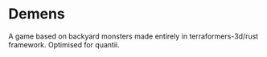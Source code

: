# Demens
A game based on backyard monsters made entirely in terraformers-3d/rust framework. Optimised for quantii.
